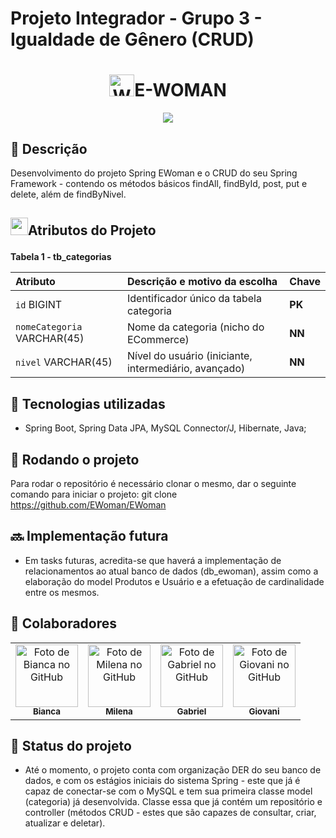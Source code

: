 # Projeto Integrador - Grupo 3 - Igualdade de Gênero (CRUD)
<h1 align="center"><img src="https://raw.githubusercontent.com/Tarikul-Islam-Anik/Animated-Fluent-Emojis/master/Emojis/People%20with%20professions/Woman%20Technologist%20Medium%20Skin%20Tone.png" alt="Woman Technologist Medium Skin Tone" width="40" height="35" />E-WOMAN</h1>
<div align="center">
  <img src="https://i.imgur.com/pryekPZ.png">
</div>



## :memo: Descrição
Desenvolvimento do projeto Spring EWoman e o CRUD do seu Spring Framework - contendo os métodos básicos findAll, findById, post, put e delete, além de findByNivel.

## <p><img src="https://i.imgur.com/OT1B2Qy.gif" width="28" height="28">Atributos do Projeto</p> 

 **Tabela 1 - tb_categorias**
 
<div align="center">

| Atributo   | Descrição e motivo da escolha       | Chave       |
| :---------- | :--------- | :---------------------------------- |
| `id` BIGINT | Identificador único da tabela categoria | **PK** |
| `nomeCategoria` VARCHAR(45) | Nome da categoria (nicho do ECommerce) | **NN** |
| `nivel` VARCHAR(45) | Nível do usuário (iniciante, intermediário, avançado) | **NN** |

</div>

## :wrench: Tecnologias utilizadas
* Spring Boot, Spring Data JPA, MySQL Connector/J, Hibernate, Java;

## :rocket: Rodando o projeto
Para rodar o repositório é necessário clonar o mesmo, dar o seguinte comando para iniciar o projeto:
git clone https://github.com/EWoman/EWoman

## :soon: Implementação futura
* Em tasks futuras, acredita-se que haverá a implementação de relacionamentos ao atual banco de dados (db_ewoman), assim como a elaboração do model Produtos e Usuário e a efetuação de cardinalidade entre os mesmos.

## :handshake: Colaboradores
</head>
<body>
<table align="center">
  <tr>
    <td align="center">
      <a href="http://github.com/biancavestibulares">
        <img src="https://avatars.githubusercontent.com/u/56259137?v=4" width="100px;" alt="Foto de Bianca no GitHub"/><br>
        <sub><b>Bianca</b></sub>
      </a>
    </td>
    <td align="center">
      <a href="https://github.com/MillenaOliveiraSouza">
        <img src="https://avatars.githubusercontent.com/u/56259137?v=4" width="100px;" alt="Foto de Milena no GitHub"/><br>
        <sub><b>Milena</b></sub>
      </a>
    </td>
    <td align="center">
      <a href="https://github.com/devgabrielnascimento">
        <img src="https://i.imgur.com/qlo9OUU.png" width="100px;" alt="Foto de Gabriel no GitHub"/><br>
        <sub><b>Gabriel</b></sub>
      </a>
    </td>
    <td align="center">
      <a href="https://github.com/giolreis">
        <img src="https://avatars.githubusercontent.com/u/56259137?v=4" width="100px;" alt="Foto de Giovani no GitHub"/><br>
        <sub><b>Giovani</b></sub>
      </a>
    </td>
  </tr>
</table>

</body>
</html>

## :dart: Status do projeto
* Até o momento, o projeto conta com organização DER do seu banco de dados, e com os estágios iniciais do sistema Spring - este que já é capaz de conectar-se com o MySQL e tem sua primeira classe model (categoria) já desenvolvida. Classe essa que já contém um repositório e controller (métodos CRUD - estes que são capazes de consultar, criar, atualizar e deletar).


